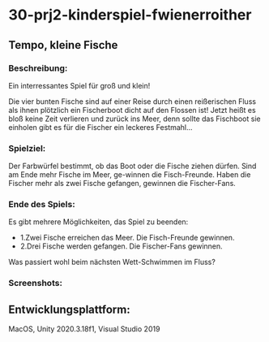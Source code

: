 # 30-prj2-kinderspiel-fwienerroither 

## Tempo, kleine Fische

### Beschreibung:
Ein  interressantes Spiel für groß und klein!

Die vier bunten Fische sind auf einer Reise durch einen reißerischen Fluss als ihnen plötzlich ein Fischerboot dicht auf den Flossen ist! Jetzt heißt es bloß keine Zeit verlieren und zurück ins Meer, denn sollte das Fischboot sie einholen gibt es für die Fischer ein leckeres Festmahl...

### Spielziel: 
Der  Farbwürfel  bestimmt,  ob  das  Boot  oder  die  Fische  ziehen dürfen. Sind am Ende mehr Fische im Meer, ge-winnen  die  Fisch-Freunde.  Haben  die  Fischer  mehr  als  zwei Fische gefangen, gewinnen die Fischer-Fans.

### Ende des Spiels:
Es gibt mehrere Möglichkeiten, das Spiel zu beenden: 
- 1.Zwei  Fische  erreichen  das  Meer.  Die  Fisch-Freunde gewinnen. 
- 2.Drei  Fische  werden  gefangen.  Die  Fischer-Fans  gewinnen. 

Was passiert wohl beim nächsten Wett-Schwimmen im Fluss?

### Screenshots:

## Entwicklungsplattform: 
MacOS, Unity 2020.3.18f1, Visual Studio 2019
